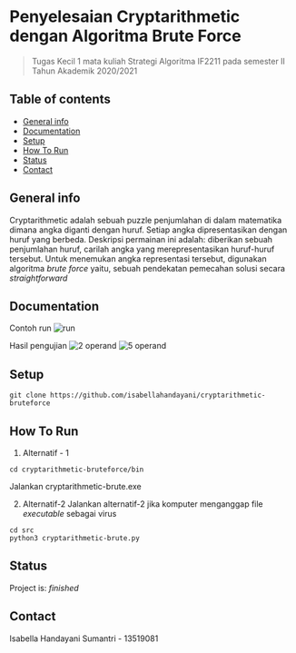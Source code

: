 # Penyelesaian Cryptarithmetic dengan Algoritma Brute Force
> Tugas Kecil 1 mata kuliah Strategi Algoritma IF2211 pada semester II Tahun Akademik 2020/2021

## Table of contents
* [General info](#general-info)
* [Documentation](#documentation)
* [Setup](#setup)
* [How To Run](#how-to-run)
* [Status](#status)
* [Contact](#contact)

## General info
Cryptarithmetic adalah sebuah puzzle penjumlahan di dalam matematika dimana angka diganti dengan huruf. Setiap angka dipresentasikan dengan huruf yang berbeda. Deskripsi permainan ini adalah: diberikan sebuah penjumlahan huruf, carilah angka yang merepresentasikan huruf-huruf tersebut. Untuk menemukan angka representasi tersebut, digunakan algoritma _brute force_ yaitu, sebuah pendekatan pemecahan solusi secara _straightforward_

## Documentation

Contoh run
![run](https://user-images.githubusercontent.com/63598464/105867436-ae592180-6027-11eb-83c4-8cc538b62c5a.gif)

Hasil pengujian
![2 operand](https://user-images.githubusercontent.com/63598464/105882469-3f37f900-6038-11eb-9d8e-789777903980.jpg)
![5 operand](https://user-images.githubusercontent.com/63598464/105882826-b2da0600-6038-11eb-86fb-bcf0934f3a48.jpg)

## Setup
```
git clone https://github.com/isabellahandayani/cryptarithmetic-bruteforce
```

## How To Run
1. Alternatif - 1
  ```
  cd cryptarithmetic-bruteforce/bin
  ```
  Jalankan cryptarithmetic-brute.exe

2. Alternatif-2
  Jalankan alternatif-2 jika komputer menganggap file _executable_ sebagai virus
  ``` 
  cd src
  python3 cryptarithmetic-brute.py
  ```

## Status
Project is: _finished_

## Contact
Isabella Handayani Sumantri - 13519081

